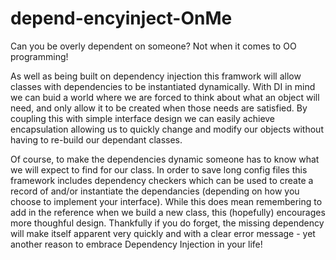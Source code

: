 # depend-encyinject-OnMe
Can you be overly dependent on someone?  Not when it comes to OO programming!

As well as being built on dependency injection this framwork will allow classes with dependencies to be instantiated dynamically.  With DI in mind we can buid a world where we are forced to think about what an object will need, and only allow it to be created when those needs are satisfied.  By coupling this with simple interface design we can easily achieve encapsulation allowing us to quickly change and modify our objects without having to re-build our dependant classes.

Of course, to make the dependencies dynamic someone has to know what we will expect to find for our class.  In order to save long config files this framework includes dependency checkers which can be used to create a record of and/or instantiate the dependancies (depending on how you choose to implement your interface).  While this does mean remembering to add in the reference when we build a new class, this (hopefully) encourages more thoughful design.  Thankfully if you do forget, the missing dependency will make itself apparent very quickly and with a clear error message - yet another reason to embrace Dependency Injection in your life!
